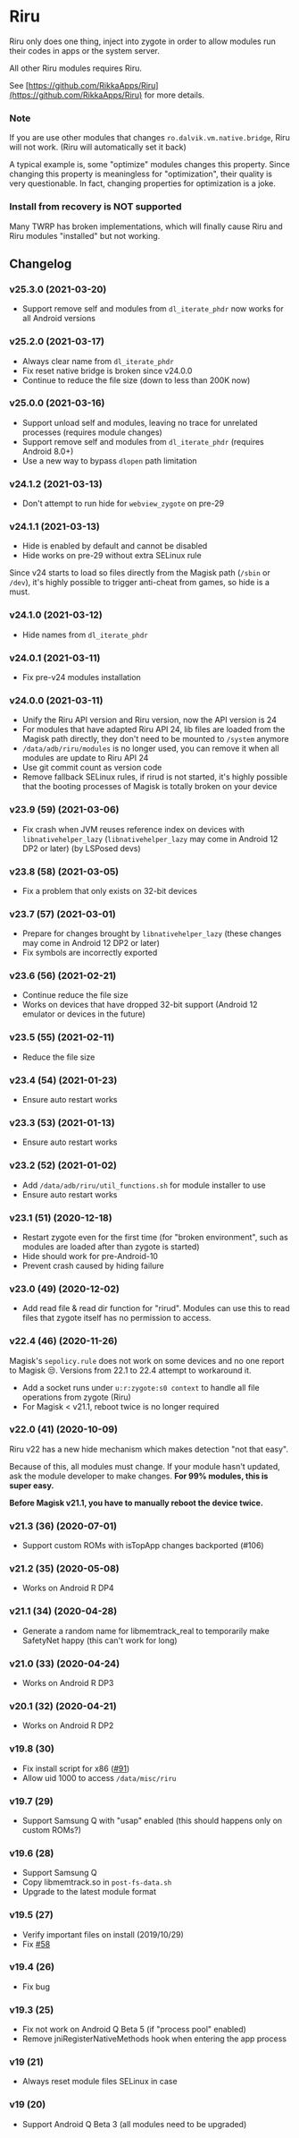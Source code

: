 # Riru

Riru only does one thing, inject into zygote in order to allow modules run their codes in apps or the system server.

All other Riru modules requires Riru.

See [https://github.com/RikkaApps/Riru](https://github.com/RikkaApps/Riru) for more details.

### Note

If you are use other modules that changes `ro.dalvik.vm.native.bridge`, Riru will not work. (Riru will automatically set it back)

A typical example is, some "optimize" modules changes this property. Since changing this property is meaningless for "optimization", their quality is very questionable. In fact, changing properties for optimization is a joke.

### Install from recovery is NOT supported

Many TWRP has broken implementations, which will finally cause Riru and Riru modules "installed" but not working.

## Changelog

### v25.3.0 (2021-03-20)

- Support remove self and modules from `dl_iterate_phdr` now works for all Android versions

### v25.2.0 (2021-03-17)

- Always clear name from `dl_iterate_phdr`
- Fix reset native bridge is broken since v24.0.0
- Continue to reduce the file size (down to less than 200K now)

### v25.0.0 (2021-03-16)

- Support unload self and modules, leaving no trace for unrelated processes (requires module changes)
- Support remove self and modules from `dl_iterate_phdr` (requires Android 8.0+)
- Use a new way to bypass `dlopen` path limitation

### v24.1.2 (2021-03-13)

- Don't attempt to run hide for `webview_zygote` on pre-29

### v24.1.1 (2021-03-13)

- Hide is enabled by default and cannot be disabled
- Hide works on pre-29 without extra SELinux rule

Since v24 starts to load so files directly from the Magisk path (`/sbin` or `/dev`), it's highly possible to trigger anti-cheat from games, so hide is a must.

### v24.1.0 (2021-03-12)

- Hide names from `dl_iterate_phdr`

### v24.0.1 (2021-03-11)

- Fix pre-v24 modules installation

### v24.0.0 (2021-03-11)

- Unify the Riru API version and Riru version, now the API version is 24
- For modules that have adapted Riru API 24, lib files are loaded from the Magisk path directly, they don't need to be mounted to `/system` anymore
- `/data/adb/riru/modules` is no longer used, you can remove it when all modules are update to Riru API 24
- Use git commit count as version code
- Remove fallback SELinux rules, if rirud is not started, it's highly possible that the booting processes of Magisk is totally broken on your device

### v23.9 (59) (2021-03-06)

- Fix crash when JVM reuses reference index on devices with `libnativehelper_lazy` (`libnativehelper_lazy` may come in Android 12 DP2 or later) (by LSPosed devs)

### v23.8 (58) (2021-03-05)

- Fix a problem that only exists on 32-bit devices

### v23.7 (57) (2021-03-01)

- Prepare for changes brought by `libnativehelper_lazy` (these changes may come in Android 12 DP2 or later)
- Fix symbols are incorrectly exported

### v23.6 (56) (2021-02-21)

- Continue reduce the file size
- Works on devices that have dropped 32-bit support (Android 12 emulator or devices in the future)

### v23.5 (55) (2021-02-11)

- Reduce the file size

### v23.4 (54) (2021-01-23)

- Ensure auto restart works

### v23.3 (53) (2021-01-13)

- Ensure auto restart works

### v23.2 (52) (2021-01-02)

- Add `/data/adb/riru/util_functions.sh` for module installer to use
- Ensure auto restart works

### v23.1 (51) (2020-12-18)

- Restart zygote even for the first time (for "broken environment", such as modules are loaded after than zygote is started)
- Hide should work for pre-Android-10
- Prevent crash caused by hiding failure

### v23.0 (49) (2020-12-02)

- Add read file & read dir function for "rirud". Modules can use this to read files that zygote itself has no permission to access.

### v22.4 (46) (2020-11-26)

Magisk's `sepolicy.rule` does not work on some devices and no one report to Magisk 😒. Versions from 22.1 to 22.4 attempt to workaround it.

- Add a socket runs under `u:r:zygote:s0 context` to handle all file operations from zygote (Riru)
- For Magisk < v21.1, reboot twice is no longer required

### v22.0 (41) (2020-10-09)

Riru v22 has a new hide mechanism which makes detection "not that easy".

Because of this, all modules must change. If your module hasn't updated, ask the module developer to make changes. **For 99% modules, this is super easy.**

**Before Magisk v21.1, you have to manually reboot the device twice.**

### v21.3 (36) (2020-07-01)

- Support custom ROMs with isTopApp changes backported (#106)

### v21.2 (35) (2020-05-08)

- Works on Android R DP4

### v21.1 (34) (2020-04-28)

- Generate a random name for libmemtrack_real to temporarily make SafetyNet happy (this can't work for long)

### v21.0 (33) (2020-04-24)

- Works on Android R DP3

### v20.1 (32) (2020-04-21)

- Works on Android R DP2

### v19.8 (30)

- Fix install script for x86 ([#91](https://github.com/RikkaApps/Riru/pull/91))
- Allow uid 1000 to access `/data/misc/riru`

### v19.7 (29)

- Support Samsung Q with "usap" enabled (this should happens only on custom ROMs?)

### v19.6 (28)

- Support Samsung Q
- Copy libmemtrack.so in `post-fs-data.sh`
- Upgrade to the latest module format

### v19.5 (27)

- Verify important files on install (2019/10/29)
- Fix [#58](https://github.com/RikkaApps/Riru/issues/58)

### v19.4 (26)

- Fix bug

### v19.3 (25)

- Fix not work on Android Q Beta 5 (if "process pool" enabled)
- Remove jniRegisterNativeMethods hook when entering the app process

### v19 (21)
  
- Always reset module files SELinux in case

### v19 (20)

- Support Android Q Beta 3 (all modules need to be upgraded)

